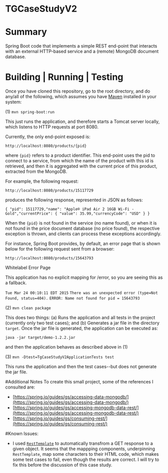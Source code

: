 # TGCaseStudyV2
# Summary
Spring Boot code that implements a simple REST end-point that interacts with an external HTTP-based service
and a (remote) MongoDB document database.
# Building | Running | Testing
Once you have cloned this repository, go to the root directory, and do any/all of the following, which assumes you have [Maven](http://maven.apache.org/) installed in your system:

(1) `mvn spring-boot:run`

This just runs the application, and therefore starts a Tomcat server locally, which
listens to HTTP requests at port 8080.

Currently, the only end-point exposed is:

`http://localhost:8080/products/{pid}`

where `{pid}` refers to a product identifier. This end-point uses the pid to
connect to a service, from which the name of the product with this id is
retrieved, and then it is aggregated with the current price of this product,
extracted from the MongoDB.

For example, the following request:

`http://localhost:8080/products/15117729`

produces the following response, represented in JSON as follows:

`{ "pid": 15117729,"name": "Apple® iPad Air 2 16GB Wi-Fi - Gold","currentPrice": { "value": 35.99,"currencyCode": "USD" } }`

When the `{pid}` is not found in the service (no name found), or when it is not
found in the price document database (no price found), the respective 
exception is thrown, and clients can process these exceptions accordingly.

For instance, Spring Boot provides, by default, an error page that is shown
below for the following request sent from a browser:

`http://localhost:8080/products/15643793`

Whitelabel Error Page

This application has no explicit mapping for /error, so you are seeing this as a fallback.

`Tue Mar 24 00:10:11 EDT 2015`
`There was an unexpected error (type=Not Found, status=404).`
`ERROR: Name not found for pid = 15643793`

(2) `mvn clean package`

This does two things: (a) Runs the application and all tests in the project (currently only two test cases); and (b) Generates a jar file in the directory `target`. Once the jar file is generated, the application can be executed as:

`java -jar target/demo-1.2.2.jar`

and then the application behaves as described above in (1)

(3) `mvn -Dtest=TgCaseStudyV2ApplicationTests test`

This runs the application and then the test cases--but does not generate the jar file.

#Additional Notes
To create this small project, some of the references I consulted are:
- [https://spring.io/guides/gs/accessing-data-mongodb/](https://spring.io/guides/gs/accessing-data-mongodb/)
- [https://spring.io/guides/gs/accessing-mongodb-data-rest/](https://spring.io/guides/gs/accessing-mongodb-data-rest/)
- [https://spring.io/guides/gs/consuming-rest/](https://spring.io/guides/gs/consuming-rest/)

#Known Issues:
- I used [`RestTemplate`](http://docs.spring.io/spring/docs/current/javadoc-api/org/springframework/web/client/RestTemplate.html) to automatically transfrom a GET response to a given object. It seems that the mappping components, underpinning `RestTemplate`, map some characters to their HTML
code, which makes some test cases to fail, even though the results are correct. I will try to fix this before
the discussion of this case study.
